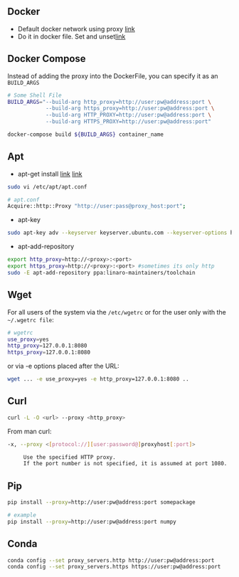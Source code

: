## Docker

- Default docker network using proxy [link](https://docs.docker.com/network/proxy/)
- Do it in docker file. Set and unset[link](https://stackoverflow.com/questions/55789409/how-to-unset-env-in-dockerfile)

## Docker Compose

Instead of adding the proxy into the DockerFile, you can specify it as an `BUILD_ARGS`

```bash
# Some Shell File
BUILD_ARGS="--build-arg http_proxy=http://user:pw@address:port \
            --build-arg https_proxy=http://user:pw@address:port \
            --build-arg HTTP_PROXY=http://user:pw@address:port \
            --build-arg HTTPS_PROXY=http://user:pw@address:port"

docker-compose build ${BUILD_ARGS} container_name
```

## Apt

- apt-get install [link](https://www.unixmen.com/45713-2/)
[link](https://stackoverflow.com/questions/11211705/how-to-set-proxy-for-wget)
```bash
sudo vi /etc/apt/apt.conf
```
```bash
# apt.conf
Acquire::http::Proxy "http://user:pass@proxy_host:port";
```
- apt-key
```bash
sudo apt-key adv --keyserver keyserver.ubuntu.com --keyserver-options http-proxy=http://localhost:3128 --recv-keys BBEBDCB318AD50EC6865090613B00F1FD2C19886
```
- apt-add-repository
```bash
export http_proxy=http://<proxy>:<port>
export https_proxy=http://<proxy>:<port> #sometimes its only http
sudo -E apt-add-repository ppa:linaro-maintainers/toolchain
```
## Wget

For all users of the system via the `/etc/wgetrc` or for the user only with the `~/.wgetrc file`:

```bash
# wgetrc 
use_proxy=yes
http_proxy=127.0.0.1:8080
https_proxy=127.0.0.1:8080
```
or via -e options placed after the URL:
```bash
wget ... -e use_proxy=yes -e http_proxy=127.0.0.1:8080 ..
```

## Curl
```bash
curl -L -O <url> --proxy <http_proxy>
```

From man curl:
```bash
-x, --proxy <[protocol://][user:password@]proxyhost[:port]>

     Use the specified HTTP proxy. 
     If the port number is not specified, it is assumed at port 1080.
```

## Pip
```bash
pip install --proxy=http://user:pw@address:port somepackage

# example
pip install --proxy=http://user:pw@address:port numpy
```


## Conda
```bash
conda config --set proxy_servers.http http://user:pw@address:port
conda config --set proxy_servers.https https://user:pw@address:port
```